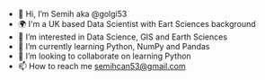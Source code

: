 - 👋 Hi, I’m Semih aka @golgi53
- 🌍 I'm a UK based Data Scientist with Eart Sciences background
- 👀 I’m interested in Data Science, GIS and Earth Sciences
- 🌱 I’m currently learning Python, NumPy and Pandas
- 💞️ I’m looking to collaborate on learning Python 
- 📫 How to reach me semihcan53@gmail.com

<!---
golgi53/golgi53 is a ✨ special ✨ repository because its `README.md` (this file) appears on your GitHub profile.
You can click the Preview link to take a look at your changes.
--->
